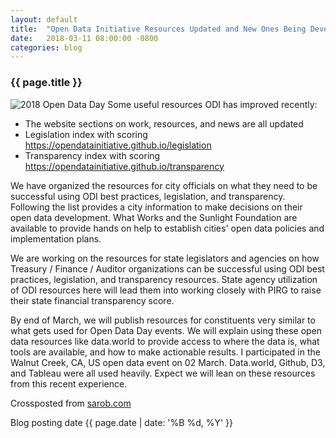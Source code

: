 ```yaml
---
layout: default
title:  "Open Data Initiative Resources Updated and New Ones Being Developed"
date:   2018-03-11 08:00:00 -0800
categories: blog
---
```

### {{ page.title }}
<img src="/assets/img/2018-open-data-day.png" alt="2018 Open Data Day">
Some useful resources ODI has improved recently:

* The website sections on work, resources, and news are all updated
* Legislation index with scoring <a href="https://opendatainitiative.github.io/legislation"><u>https://opendatainitiative.github.io/legislation</u></a>
* Transparency index with scoring <a href="https://opendatainitiative.github.io/transparency"><u>https://opendatainitiative.github.io/transparency</u></a>

We have organized the resources for city officials on what they need to be successful using ODI best practices, legislation, and transparency. Following the list provides a city information to make decisions on their open data development. What Works and the Sunlight Foundation are available to provide hands on help to establish cities' open data policies and implementation plans.
	
We are working on the resources for state legislators and agencies on how Treasury / Finance / Auditor organizations can be successful using ODI best practices, legislation, and transparency resources. State agency utilization of ODI resources here will lead them into working closely with PIRG to raise their state financial transparency score.

By end of March, we will publish resources for constituents very similar to what gets used for Open Data Day events. We will explain using these open data resources like data.world to provide access to where the data is, what tools are available, and how to make actionable results. I participated in the Walnut Creek, CA, US open data event on 02 March. Data.world, Github, D3, and Tableau were all used heavily. Expect we will lean on these resources from this recent experience.

Crossposted from <a href="https://sarob.com">sarob.com</a>

Blog posting date {{ page.date | date: '%B %d, %Y' }}